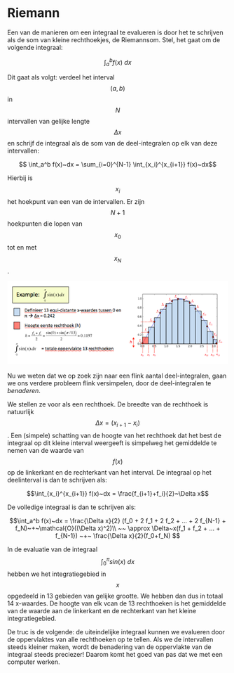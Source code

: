 # Riemann

Een van de manieren om een integraal te evalueren is door het te schrijven als de som van kleine rechthoekjes, de Riemannsom. Stel, het gaat om de volgende integraal:

$$ \int_a^b f(x)~dx $$

Dit gaat als volgt: verdeel het interval $$(a,b)$$ in $$N$$ intervallen van gelijke lengte $$\Delta x$$ en schrijf de integraal als de som van de deel-integralen op elk van deze intervallen:

$$ \int_a^b f(x)~dx = \sum_{i=0}^{N-1} \int_{x_i}^{x_{i+1}} f(x)~dx$$

Hierbij is $$x_i$$ het hoekpunt van een van de intervallen. Er zijn $$N+1$$ hoekpunten die lopen van $$x_0$$ tot en met $$x_{N}$$.

![](RiemannExample.png)

Nu we weten dat we op zoek zijn naar een flink aantal deel-integralen, gaan we ons verdere probleem flink versimpelen, door de deel-integralen te *benaderen*.

We stellen ze voor als een rechthoek. De breedte van de rechthoek is natuurlijk 
$$\Delta x = (x_{i+1} - x_{i})$$. Een (simpele) schatting van de hoogte van het rechthoek dat het best de integraal op dit kleine interval weergeeft is simpelweg het gemiddelde te nemen van de waarde van $$f(x)$$ op de linkerkant en de rechterkant van het interval. De integraal op het deelinterval is dan te schrijven als:

$$\int_{x_i}^{x_{i+1}} f(x)~dx = \frac{f_{i+1}+f_i}{2}~\Delta x$$

De volledige integraal is dan te schrijven als:

$$\int_a^b f(x)~dx = \frac{\Delta x}{2} (f_0 + 2 f_1 + 2 f_2 + ... +  2 f_{N-1} + f_N)~+~\mathcal{O}((\Delta x)^2)\\
                       ~~ \approx \Delta~x(f_1 + f_2 + ... +  f_{N-1}) ~+~ \frac{\Delta x}{2}(f_0+f_N) $$

In de evaluatie van de integraal $$\int_{0}^{\pi}sin(x)~dx$$ hebben we het integratiegebied in $$x$$ opgedeeld in 13 gebieden van gelijke grootte. We hebben dan dus in totaal 14 x-waardes. De hoogte van elk vcan de 13 rechthoeken is het gemiddelde van de waarde aan de linkerkant en de rechterkant van het kleine integratiegebied.

De truc is de volgende: de uiteindelijke integraal kunnen we evalueren door de oppervlaktes van alle rechthoeken op te tellen. Als we de intervallen steeds kleiner maken, wordt de benadering van de oppervlakte van de integraal steeds preciezer! Daarom komt het goed van pas dat we met een computer werken.
